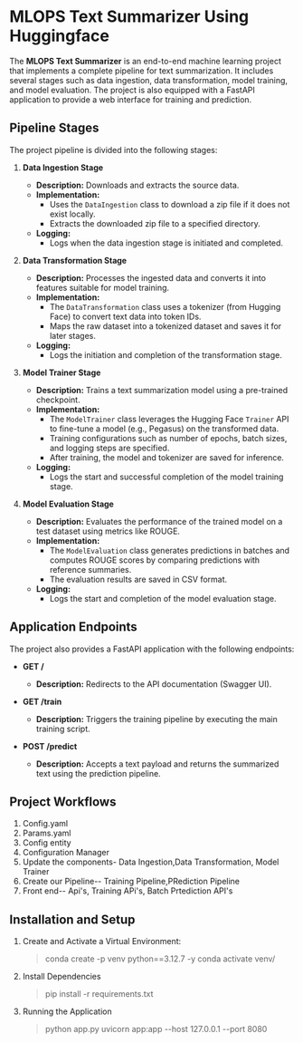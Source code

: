 # MLOPS Text Summarizer Using Huggingface

The **MLOPS Text Summarizer** is an end-to-end machine learning project that implements a complete pipeline for text summarization. It includes several stages such as data ingestion, data transformation, model training, and model evaluation. The project is also equipped with a FastAPI application to provide a web interface for training and prediction.

## Pipeline Stages

The project pipeline is divided into the following stages:

1. **Data Ingestion Stage**  
   - **Description:** Downloads and extracts the source data.  
   - **Implementation:**  
     - Uses the `DataIngestion` class to download a zip file if it does not exist locally.
     - Extracts the downloaded zip file to a specified directory.
   - **Logging:**  
     - Logs when the data ingestion stage is initiated and completed.
     
2. **Data Transformation Stage**  
   - **Description:** Processes the ingested data and converts it into features suitable for model training.  
   - **Implementation:**  
     - The `DataTransformation` class uses a tokenizer (from Hugging Face) to convert text data into token IDs.
     - Maps the raw dataset into a tokenized dataset and saves it for later stages.
   - **Logging:**  
     - Logs the initiation and completion of the transformation stage.
     
3. **Model Trainer Stage**  
   - **Description:** Trains a text summarization model using a pre-trained checkpoint.  
   - **Implementation:**  
     - The `ModelTrainer` class leverages the Hugging Face `Trainer` API to fine-tune a model (e.g., Pegasus) on the transformed data.
     - Training configurations such as number of epochs, batch sizes, and logging steps are specified.
     - After training, the model and tokenizer are saved for inference.
   - **Logging:**  
     - Logs the start and successful completion of the model training stage.
     
4. **Model Evaluation Stage**  
   - **Description:** Evaluates the performance of the trained model on a test dataset using metrics like ROUGE.  
   - **Implementation:**  
     - The `ModelEvaluation` class generates predictions in batches and computes ROUGE scores by comparing predictions with reference summaries.
     - The evaluation results are saved in CSV format.
   - **Logging:**  
     - Logs the start and completion of the model evaluation stage.

## Application Endpoints

The project also provides a FastAPI application with the following endpoints:

- **GET /**  
  - **Description:** Redirects to the API documentation (Swagger UI).
  
- **GET /train**  
  - **Description:** Triggers the training pipeline by executing the main training script.
  
- **POST /predict**  
  - **Description:** Accepts a text payload and returns the summarized text using the prediction pipeline.


## Project Workflows 

1. Config.yaml
2. Params.yaml
3. Config entity
4. Configuration Manager
5. Update the components- Data Ingestion,Data Transformation, Model Trainer
6. Create our Pipeline-- Training Pipeline,PRediction Pipeline
7. Front end-- Api's, Training APi's, Batch Prtediction API's

## Installation and Setup

1. Create and Activate a Virtual Environment:
    > conda create -p venv python==3.12.7 -y
    > conda activate venv/

2. Install Dependencies
    > pip install -r requirements.txt

3. Running the Application
    > python app.py
    > uvicorn app:app --host 127.0.0.1 --port 8080  